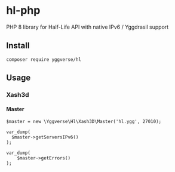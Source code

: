 # hl-php

PHP 8 library for Half-Life API with native IPv6 / Yggdrasil support

## Install

`composer require yggverse/hl`

## Usage

### Xash3d

#### Master

```
$master = new \Yggverse\Hl\Xash3D\Master('hl.ygg', 27010);

var_dump(
  $master->getServersIPv6()
);

var_dump(
    $master->getErrors()
);
```